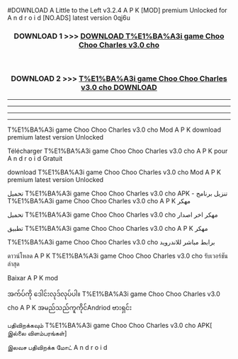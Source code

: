 #DOWNLOAD A Little to the Left v3.2.4 A P K [MOD] premium Unlocked for A n d r o i d [NO.ADS] latest version 0qj6u 



<div align="center">

<h3>DOWNLOAD 1 >>> <a href="https://downloadmod1.web.app/?judul=T%E1%BA%A3i game Choo Choo Charles v3.0 cho ">DOWNLOAD T%E1%BA%A3i game Choo Choo Charles v3.0 cho </a></h3><br>

<h3>DOWNLOAD 2 >>> <a href="https://downloadmod1.web.app/?judul=T%E1%BA%A3i game Choo Choo Charles v3.0 cho ">T%E1%BA%A3i game Choo Choo Charles v3.0 cho  DOWNLOAD </a></h3>

</div>


----------------------------------------------------------

----------------------------------------------------------

----------------------------------------------------------

----------------------------------------------------------


T%E1%BA%A3i game Choo Choo Charles v3.0 cho  Mod A P K download premium latest version Unlocked

Télécharger T%E1%BA%A3i game Choo Choo Charles v3.0 cho  A P K pour A n d r o i d Gratuit

download T%E1%BA%A3i game Choo Choo Charles v3.0 cho  Mod A P K premium latest version Unlocked

تحميل T%E1%BA%A3i game Choo Choo Charles v3.0 cho  APK - تنزيل برنامج T%E1%BA%A3i game Choo Choo Charles v3.0 cho  A P K مهكر

تحميل T%E1%BA%A3i game Choo Choo Charles v3.0 cho  مهكر اخر اصدار

تطبيق T%E1%BA%A3i game Choo Choo Charles v3.0 cho  A P K مهكر

T%E1%BA%A3i game Choo Choo Charles v3.0 cho  برابط مباشر للاندرويد

ดาวน์โหลด A P K T%E1%BA%A3i game Choo Choo Charles v3.0 cho  รับเวอร์ชันล่าสุด

Baixar A P K mod

အက်ပ်ကို ဒေါင်းလုဒ်လုပ်ပါ။ T%E1%BA%A3i game Choo Choo Charles v3.0 cho  A P K အမည်သည်ကူကိုင်Andriod ဗားရှင်း

பதிவிறக்கவும் T%E1%BA%A3i game Choo Choo Charles v3.0 cho  APK[ இல்லை விளம்பரங்கள்] 
 
இலவச பதிவிறக்க மோட் A n d r o i d



